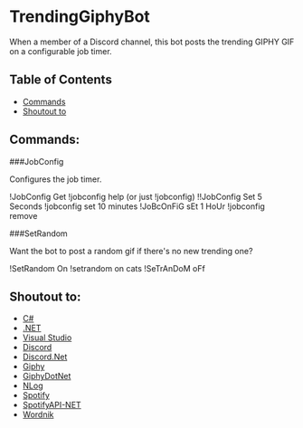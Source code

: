# TrendingGiphyBot
When a member of a Discord channel, this bot posts the trending GIPHY GIF on a configurable job timer.

## Table of Contents

- [Commands](https://github.com/mosentok/TrendingGiphyBot#commands)
- [Shoutout to](https://github.com/mosentok/TrendingGiphyBot#shoutout-to)

## Commands:

###JobConfig

Configures the job timer.

!JobConfig Get
!jobconfig help (or just !jobconfig)
!!JobConfig Set 5 Seconds
!jobconfig set 10 minutes
!JoBcOnFiG sEt 1 HoUr
!jobconfig remove

###SetRandom

Want the bot to post a random gif if there's no new trending one?

!SetRandom On
!setrandom on cats
!SeTrAnDoM oFf

## Shoutout to:

- [C#](https://docs.microsoft.com/en-us/dotnet/csharp/csharp)
- [.NET](https://www.microsoft.com/net)
- [Visual Studio](https://www.visualstudio.com/)
- [Discord](https://discordapp.com/)
- [Discord.Net](https://github.com/RogueException/Discord.Net)
- [Giphy](https://giphy.com)
- [GiphyDotNet](https://github.com/drasticactions/GiphyDotNet)
- [NLog](https://github.com/NLog/NLog)
- [Spotify](https://www.spotify.com/)
- [SpotifyAPI-NET](https://github.com/JohnnyCrazy/SpotifyAPI-NET)
- [Wordnik](https://wordnik.com/)
